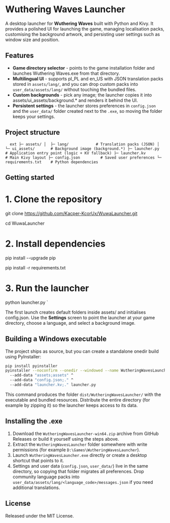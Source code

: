# Wuthering Waves Launcher

A desktop launcher for **Wuthering Waves** built with Python and Kivy. It provides a polished UI for launching the game, managing localisation packs, customising the background artwork, and persisting user settings such as window size and position.

## Features

- **Game directory selector** - points to the game installation folder and launches Wuthering Waves.exe from that directory.
- **Multilingual UI** - supports pl_PL and en_US with JSON translation packs stored in `assets/lang/`, and you can drop custom packs into `user_data/assets/lang/` without touching the bundled files.
- **Custom backgrounds** - pick any image; the launcher copies it into assets/ui_assets/background.* and renders it behind the UI.
- **Persistent settings** - the launcher stores preferences in `config.json` and the `user_data/` folder created next to the `.exe`, so moving the folder keeps your settings.

## Project structure

`	ext
├─ assets/
│  ├─ lang/            # Translation packs (JSON)
│  └─ ui_assets/       # Background image (background.*)
├─ launcher.py         # Application entry point (logic + KV fallback)
├─ launcher.kv         # Main Kivy layout
├─ config.json         # Saved user preferences
└─ requirements.txt    # Python dependencies
`

## Getting started

# 1. Clone the repository

git clone https://github.com/Kacper-KcorUx/WuwaLauncher.git

cd WuwaLauncher

# 2. Install dependencies

pip install --upgrade pip

pip install -r requirements.txt

# 3. Run the launcher
python launcher.py
`

The first launch creates default folders inside assets/ and initialises config.json. Use the **Settings** screen to point the launcher at your game directory, choose a language, and select a background image.

## Building a Windows executable

The project ships as source, but you can create a standalone onedir build using PyInstaller:

```bash
pip install pyinstaller
pyinstaller --noconfirm --onedir --windowed --name WutheringWavesLauncher ^
  --add-data "assets;assets" ^
  --add-data "config.json;." ^
  --add-data "launcher.kv;." launcher.py
```

This command produces the folder `dist/WutheringWavesLauncher/` with the executable and bundled resources. Distribute the entire directory (for example by zipping it) so the launcher keeps access to its data.

## Installing the .exe

1. Download the `WutheringWavesLauncher-win64.zip` archive from GitHub Releases or build it yourself using the steps above.
2. Extract the `WutheringWavesLauncher` folder somewhere with write permissions (for example `D:\Games\WutheringWavesLauncher`).
3. Launch `WutheringWavesLauncher.exe` directly or create a desktop shortcut that points to it.
4. Settings and user data (`config.json`, `user_data/`) live in the same directory, so copying that folder migrates all preferences.
   Drop community language packs into `user_data/assets/lang/<language_code>/messages.json` if you need additional translations.

## License

Released under the MIT License.
